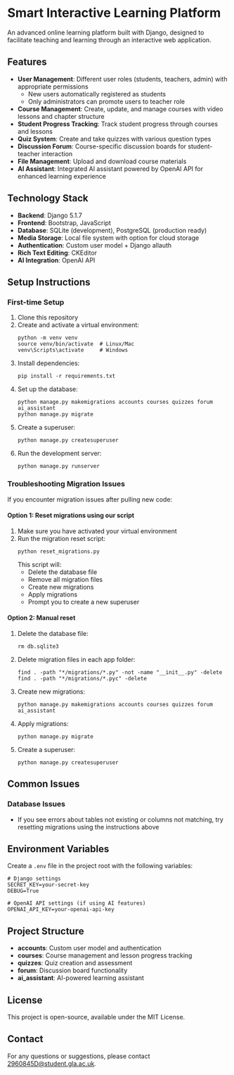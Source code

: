 # Smart Interactive Learning Platform

An advanced online learning platform built with Django, designed to facilitate teaching and learning through an interactive web application.

## Features

- **User Management**: Different user roles (students, teachers, admin) with appropriate permissions
  - New users automatically registered as students
  - Only administrators can promote users to teacher role
- **Course Management**: Create, update, and manage courses with video lessons and chapter structure
- **Student Progress Tracking**: Track student progress through courses and lessons
- **Quiz System**: Create and take quizzes with various question types
- **Discussion Forum**: Course-specific discussion boards for student-teacher interaction
- **File Management**: Upload and download course materials
- **AI Assistant**: Integrated AI assistant powered by OpenAI API for enhanced learning experience

## Technology Stack

- **Backend**: Django 5.1.7
- **Frontend**: Bootstrap, JavaScript
- **Database**: SQLite (development), PostgreSQL (production ready)
- **Media Storage**: Local file system with option for cloud storage
- **Authentication**: Custom user model + Django allauth
- **Rich Text Editing**: CKEditor
- **AI Integration**: OpenAI API

## Setup Instructions

### First-time Setup

1. Clone this repository
2. Create and activate a virtual environment:
   ```
   python -m venv venv
   source venv/bin/activate  # Linux/Mac
   venv\Scripts\activate     # Windows
   ```
3. Install dependencies:
   ```
   pip install -r requirements.txt
   ```
4. Set up the database:
   ```
   python manage.py makemigrations accounts courses quizzes forum ai_assistant
   python manage.py migrate
   ```
5. Create a superuser:
   ```
   python manage.py createsuperuser
   ```
6. Run the development server:
   ```
   python manage.py runserver
   ```

### Troubleshooting Migration Issues

If you encounter migration issues after pulling new code:

#### Option 1: Reset migrations using our script
1. Make sure you have activated your virtual environment
2. Run the migration reset script:
   ```
   python reset_migrations.py
   ```
   This script will:
   - Delete the database file
   - Remove all migration files
   - Create new migrations
   - Apply migrations
   - Prompt you to create a new superuser

#### Option 2: Manual reset
1. Delete the database file:
   ```
   rm db.sqlite3
   ```
2. Delete migration files in each app folder:
   ```
   find . -path "*/migrations/*.py" -not -name "__init__.py" -delete
   find . -path "*/migrations/*.pyc" -delete
   ```
3. Create new migrations:
   ```
   python manage.py makemigrations accounts courses quizzes forum ai_assistant
   ```
4. Apply migrations:
   ```
   python manage.py migrate
   ```
5. Create a superuser:
   ```
   python manage.py createsuperuser
   ```

## Common Issues

### Database Issues
- If you see errors about tables not existing or columns not matching, try resetting migrations using the instructions above

## Environment Variables
Create a `.env` file in the project root with the following variables:

```
# Django settings
SECRET_KEY=your-secret-key
DEBUG=True

# OpenAI API settings (if using AI features)
OPENAI_API_KEY=your-openai-api-key
```

## Project Structure

- **accounts**: Custom user model and authentication
- **courses**: Course management and lesson progress tracking
- **quizzes**: Quiz creation and assessment
- **forum**: Discussion board functionality
- **ai_assistant**: AI-powered learning assistant

## License

This project is open-source, available under the MIT License.

## Contact

For any questions or suggestions, please contact [2960845D@student.gla.ac.uk](mailto:2960845D@student.gla.ac.uk).